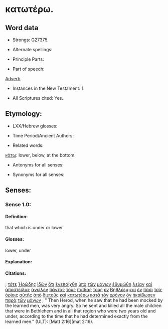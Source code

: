 # κατωτέρω.

<!-- Status: S2=NeedsReview -->
<!-- Lexica used for edits: BDAG, LN, FFM, A-S  -->

## Word data

* Strongs: G27375.


* Alternate spellings:

* Principle Parts: 

* Part of speech: 

[Adverb](http://ugg.readthedocs.io/en/latest/adverb.html).

* Instances in the New Testament: 1.

* All Scriptures cited: Yes.

## Etymology: 


* LXX/Hebrew glosses: 


* Time Period/Ancient Authors: 


* Related words: 

[κάτω](../G27360/01.md): lower, below, at the bottom.

* Antonyms for all senses:

* Synonyms for all senses: 

## Senses:

### Sense  1.0: 

#### Definition: 

that which is under or lower

#### Glosses: 

lower, under

#### Explanation: 

#### Citations: 

; [τότε](../G51190/01.md) [Ἡρῴδης](../G22640/01.md) [ἰδὼν](../G37080/01.md) [ὅτι](../G37540/01.md) [ἐνεπαίχθη](../G17020/01.md) [ὑπὸ](../G52590/01.md) [τῶν](../G35880/01.md) [μάγων](../G30970/01.md) [ἐθυμώθη](../G23730/01.md) [λείαν](../G30290/01.md) [καὶ](../G25320/01.md) [ἀποστείλας](../G06490/01.md) [ἀνεῖλεν](../G03370/01.md) [πάντας](../G39560/01.md) [τοὺς](../G35880/01.md) [παῖδας](../G38160/01.md) [τοὺς](../G35880/01.md) [ἐν](../G17220/01.md) [Βηθλέεμ](../G09650/01.md) [καὶ](../G25320/01.md) [ἐν](../G17220/01.md) [πᾶσι](../G39560/01.md) [τοῖς](../G35880/01.md) [ὁρίοις](../G37250/01.md) [αὐτῆς](../G08460/01.md) [ἀπὸ](../G05750/01.md) [διετοῦς](../G13320/01.md) [καὶ](../G25320/01.md) [κατωτέρω](../G27375/01.md) [κατὰ](../G25960/01.md) [τὸν](../G35880/01.md) [χρόνον](../G55500/01.md) [ὃν](../G37390/01.md) [ἠκρίβωσεν](../G01980/01.md) [παρὰ](../G38440/01.md) [τῶν](../G35880/01.md) [μάγων](../G30970/01.md)
; " Then Herod, when he saw that he had been mocked by the learned men, was very angry. So he sent and killed all the male children that were in Bethlehem and in all that region who were two years old and under, according to the time that he had determined exactly from the learned men." (ULT): 
[Matt 2:16](mat 2:16).